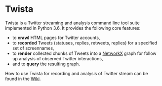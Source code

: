# Twista
Twista is a Twitter streaming and analysis command line tool suite implemented in Python 3.6. It provides the following core features:

- to __crawl__ HTML pages for Twitter accounts,
- to __recorded__ Tweets (statuses, replies, retweets, replies) for a specified set of screennames,
- to __render__ collected chunks of Tweets into a [NetworkX](https://networkx.github.io/) graph for follow up analysis of observed Twitter interactions,
- and to __query__ the resulting graph.

How to use Twista for recording and analysis of Twitter stream can be found in the [Wiki](https://github.com/nkratzke/twista/wiki).
